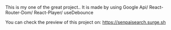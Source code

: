 This is my one of the great project..
It is made by using Google Api/ React-Router-Dom/ React-Player/ useDebounce

You can check the preview of this project on:
https://senpaisearch.surge.sh